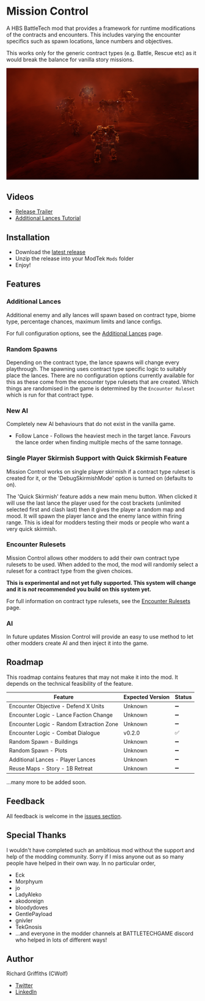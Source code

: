 # Mission Control

A HBS BattleTech mod that provides a framework for runtime modifications of the contracts and encounters. This includes varying the encounter specifics such as spawn locations, lance numbers and objectives.

This works only for the generic contract types (e.g. Battle, Rescue etc) as it would break the balance for vanilla story missions.

![Additional Lances](./docs/images/mission-control.jpg)

## Videos

* [Release Trailer](https://www.youtube.com/watch?v=MGPrebHW0R0)
* [Additional Lances Tutorial](https://www.youtube.com/watch?v=srvqUjdeESk)

## Installation

* Download the [latest release](https://github.com/CWolfs/MissionControl/releases)
* Unzip the release into your ModTek `Mods` folder
* Enjoy!

## Features

### Additional Lances

Additional enemy and ally lances will spawn based on contract type, biome type, percentage chances, maximum limits and lance configs.

For full configuration options, see the [Additional Lances](./docs/additional-lances.md) page.

### Random Spawns

Depending on the contract type, the lance spawns will change every playthrough. The spawning uses contract type specific logic to suitably place the lances. There are no configuration options currently available for this as these come from the encounter type rulesets that are created. Which things are randomised in the game is determined by the `Encounter Ruleset` which is run for that contract type.

### New AI

Completely new AI behaviours that do not exist in the vanilla game.

* Follow Lance - Follows the heaviest mech in the target lance. Favours the lance order when finding multiple mechs of the same tonnage.

### Single Player Skirmish Support with Quick Skirmish Feature

Mission Control works on single player skirmish if a contract type ruleset is created for it, or the 'DebugSkirmishMode' option is turned on (defaults to on).

The 'Quick Skirmish' feature adds a new main menu button. When clicked it will use the last lance the player used for the cost brackets (unlimited selected first and clash last) then it gives the player a random map and mood. It will spawn the player lance and the enemy lance within firing range. This is ideal for modders testing their mods or people who want a very quick skirmish.

### Encounter Rulesets

Mission Control allows other modders to add their own contract type rulesets to be used. When added to the mod, the mod will randomly select a ruleset for a contract type from the given choices.

**This is experimental and not yet fully supported. This system will change and it is _not_ recommended you build on this system yet.**

For full information on contract type rulesets, see the [Encounter Rulesets](./docs/encounter-rulesets.md) page.

### AI

In future updates Mission Control will provide an easy to use method to let other modders create AI and then inject it into the game.

## Roadmap

This roadmap contains features that may not make it into the mod. It depends on the technical feasibility of the feature.

| Feature | Expected Version | Status  |
| ------- | ---------------- | ------- |
| Encounter Objective - Defend X Units | Unknown | :heavy_minus_sign: |
| Encounter Logic - Lance Faction Change | Unknown | :heavy_minus_sign: |
| Encounter Logic - Random Extraction Zone | Unknown | :heavy_minus_sign: |
| Encounter Logic - Combat Dialogue | v0.2.0 | :white_check_mark: |
| Random Spawn - Buildings | Unknown | :heavy_minus_sign: |
| Random Spawn - Plots | Unknown | :heavy_minus_sign: |
| Additional Lances - Player Lances | Unknown | :heavy_minus_sign: |
| Reuse Maps - Story - 1B Retreat | Unknown | :heavy_minus_sign: |

...many more to be added soon.

## Feedback

All feedback is welcome in the [issues section](https://github.com/CWolfs/MissionControl/issues).

## Special Thanks

I wouldn't have completed such an ambitious mod without the support and help of the modding community. Sorry if I miss anyone out as so many people have helped in their own way. In no particular order,

* Eck
* Morphyum
* jo
* LadyAleko
* akodoreign
* bloodydoves
* GentlePayload
* gnivler
* TekGnosis
* ...and everyone in the modder channels at BATTLETECHGAME discord who helped in lots of different ways!

## Author

Richard Griffiths (CWolf)
  * [Twitter](https://twitter.com/CWolf)
  * [LinkedIn](https://www.linkedin.com/in/richard-griffiths-436b7a19/)